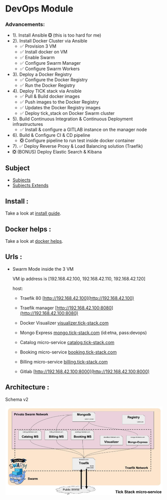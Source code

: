 # DevOps Module


### Advancements:

- 1). Install Ansible :negative_squared_cross_mark: (this is too hard for me)
- 2). Install Docker Cluster via Ansible
    - :white_check_mark: Provision 3 VM
    - :white_check_mark: Install docker on VM
    - :white_check_mark: Enable Swarm
    - :white_check_mark: Configure Swarm Manager
    - :white_check_mark: Configure Swarm Workers
- 3). Deploy a Docker Registry
    - :white_check_mark: Configure the Docker Registry
    - :white_check_mark: Run the Docker Registry
- 4). Deploy TICK stack via Ansible
    - :white_check_mark: Pull & Build docker images
    - :white_check_mark: Push images to the Docker Registry
    - :white_check_mark: Updates the Docker Registry images
    - :white_check_mark: Deploy tick_stack on Docker Swarm cluster
- 5). Build Continuous Integration & Continuous Deployment infrastructures
    - :white_check_mark: Install & configure a GITLAB instance on the manager node
- 6). Build & Configure CI & CD pipeline
    - :negative_squared_cross_mark: Configure pipeline to run test inside docker container
- 7). :white_check_mark: Deploy Reverse Proxy & Load Balancing solution (Traefik)
- :negative_squared_cross_mark: (BONUS) Deploy Elastic Search & Kibana


## Subject

- [Subjects](docs/subjects/subject.png)
- [Subjects Extends](docs/subjects/extends.pdf)


## Install :

Take a look at [install guide](docs/install.md).


## Docker helps :

Take a look at [docker helps](docs/docker.md).


## Urls :

- Swarm Mode inside the 3 VM

    VM ip address is [192.168.42.100, 192.168.42.110, 192.168.42.120]

    host:

    - Traefik 80 [http://192.168.42.100](http://192.168.42.100)
    - Traefik manager [http://192.168.42.100:8080](http://192.168.42.100:8080)
    - Docker Visualizer [visualizer.tick-stack.com](http://visualizer.tick-stack.com)
    - Mongo Express [mongo.tick-stack.com](http://mongo.tick-stack.com) (id:etna, pass:devops)
    - Catalog micro-service [catalog.tick-stack.com](http://catalog.tick-stack.com)
    - Booking micro-service [booking.tick-stack.com](http://booking.tick-stack.com)
    - Billing micro-service [billing.tick-stack.com](http://billing.tick-stack.com)

    - Gitlab [http://192.168.42.100:8000](http://192.168.42.100:8000)

## Architecture :

Schema v2

![schema archi v2](docs/subjects/schema_archi_v2.jpg "schema archi v2")
